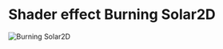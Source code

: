 # Shader effect Burning Solar2D
<div>

![Burning Solar2D](https://media.giphy.com/media/9SBWvvJo56OfF3anM7/giphy.gif)

</div>
